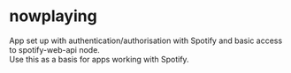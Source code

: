 # nowplaying

App set up with authentication/authorisation with Spotify and basic access to spotify-web-api node.  
Use this as a basis for apps working with Spotify.
